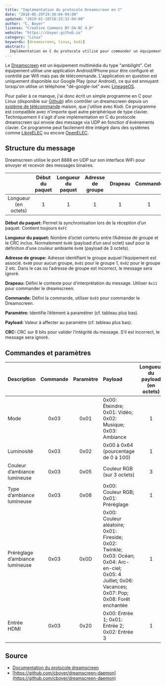 ```yaml
---
title: "Implémentation du protocole Dreamscreen en C"
date: "2018-05-29T19:36:04-04:00"
updated: "2019-01-10T18:25:32-04:00"
author: "C. Boyer"
license: "Creative Commons BY-SA-NC 4.0"
website: "https://cboyer.github.io"
category: "Linux"
keywords: [dreamscreen, linux, kodi]
abstract: |
  Implémentation en C du protocole utilisé pour commander un équipement Dreamscreen.
---
```


Le [Dreamscreen](https://www.dreamscreentv.com) est un équipement multimédia du type "ambilight". Cet équipement utilise une application Android/IPhone pour être configuré et contrôlé par Wifi mais pas de télécommande. L'application en question est uniquement disponible sur Google Play (pour Android), ce qui est ennuyant lorsqu'on utilise un téléphone "dé-google-isé" avec [LineageOS](https://www.lineageos.org).

Pour palier à ce manque, j'ai donc écrit un simple programme en C pour Linux (disponible sur [Github](https://github.com/cboyer/dreamscreen-daemon)) afin contrôler un dreamscreen depuis un [système de télécommande](../../electronique/recepteur-infrarouge-usb-atmega32u4/index.html) maison, que j'utilise avec Kodi. Ce programme est compatible avec n'importe quel autre périphérique de type clavier.
Techniquement il s'agit d'une implémentation en C du protocole dreamscreen qui envoie des message via UDP en fonction d'évènements clavier.
Ce programme peut facilement être intégré dans des systèmes comme [LibreELEC](https://libreelec.tv) ou encore [OpenELEC](https://openelec.tv).


## Structure du message

Dreamscreen utilise le port 8888 en UDP sur son interface WiFi pour envoyer et recevoir des messages binaires.

&nbsp;|Début du paquet|Longueur du paquet|Adresse de groupe|Drapeau|Commande|Paramètre|Payload|CRC
:----:|:----:|:----:|:----:|:----:|:----:|:----:|:----:|:----:
Longueur (en octets)|1|1|1|1|1|1|variable (1 à 3)|1


**Début du paquet:** Permet la synchronisation lors de la réception d’un paquet. Contient toujours `0xFC`

**Longueur du paquet:** Nombre d’octet contenu entre l’Adresse de groupe et le CRC inclus. Normalement `0x06` (payload d’un seul octet) sauf pour la définition d’une couleur ambiante `0x08` (payload de 3 octets).

**Adresse de groupe:** Adresse identifiant le groupe auquel l’équipement est associé. `0x00` pour aucun groupe, `0x01` pour le groupe 1, `0x02` pour le groupe 2 etc.
Dans le cas où l’adresse de groupe est incorrect, le message sera ignoré.

**Drapeau:** Défini le contexte pour d’interprétation du message. Utiliser `0x11` pour commander le dreamscreen.

**Commande:** Défini la commande, utiliser `0x03` pour commander le Dreamscreen.

**Paramètre:** Identifie l’élément à paramétrer (cf. tableau plus bas).

**Payload:** Valeur à affecter au paramètre (cf. tableau plus bas).

**CRC:** CRC sur 8 bits pour valider l’intégrité du message. S’il est incorrect, le message sera ignoré.


## Commandes et paramètres

Description|Commande|Paramètre|Payload|Longueur du payload (en octets)
:-----|:----:|:----:|:-----|:----:
Mode|0x03|0x01|0x00: Éteindre; 0x01: Vidéo; 0x02: Musique; 0x03: Ambiance|1
Luminosité|0x03|0x02|0x00 à 0x64 (pourcentage de 0 à 100)|1
Couleur d’ambiance lumineuse|0x03|0x05|Couleur RGB (sur 3 octets)|3
Type d’ambiance lumineuse|0x03|0x08|0x00: Couleur RGB; 0x01: Préréglage|1
Préréglage d’ambiance lumineuse |0x03|0x0D|0x00: Couleur aléatoire; 0x01: Fireside; 0x02: Twinkle; 0x03: Océan; 0x04: Arc-en-ciel; 0x05: 4 Juillet; 0x06: Vacances; 0x07: Pop; 0x08: Forêt enchantée|1
Entrée HDMI|0x03|0x20|0x00: Entrée 1; 0x01: Entrée 2; 0x02: Entrée 3|1


## Source

 - [Documentation du protocole dreamscreen](https://planet.neeo.com/media/80x1kj/download/dreamscreen-v2-wifi-udp-protocol.pdf)
 - [https://github.com/cboyer/dreamscreen-daemon](https://github.com/cboyer/dreamscreen-daemon)
